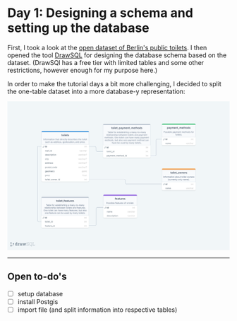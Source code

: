 # Day 1: Designing a schema and setting up the database

First, I took a look at the [open dataset of Berlin's public toilets](https://daten.berlin.de/datensaetze/standorte-der-%C3%B6ffentlichen-toiletten). I then opened the tool [DrawSQL](https://drawsql.app) for designing the database schema based on the dataset. (DrawSQl has a free tier with limited tables and some other restrictions, however enough for my purpose here.)

In order to make the tutorial days a bit more challenging, I decided to split the one-table dataset into a more database-y representation:

![Schema for the Berlin public toilets database](/images/public_toilets_schema.png)

---

## Open to-do's

- [ ] setup database
- [ ] install Postgis
- [ ] import file (and split information into respective tables)